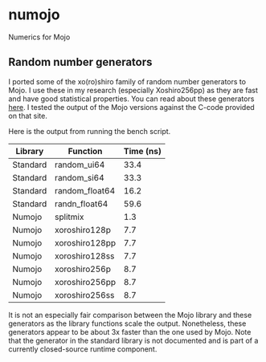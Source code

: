 # numojo
Numerics for Mojo

## Random number generators

I ported some of the xo(ro)shiro family of random number generators to Mojo. I use these in my research (especially Xoshiro256pp) as they are fast and have good statistical properties. You can read about these generators [here](https://prng.di.unimi.it/). I tested the output of the Mojo versions against the C-code provided on that site.

Here is the output from running the bench script.

| Library  | Function    | Time (ns) |
| -------- | ----------- | --------- |
| Standard | random_ui64 | 33.4 |
| Standard | random_si64 | 33.3 |
| Standard | random_float64 | 16.2 |
| Standard | randn_float64 | 59.6 |
| Numojo | splitmix | 1.3 |
| Numojo | xoroshiro128p | 7.7 |
| Numojo | xoroshiro128pp | 7.7 |
| Numojo | xoroshiro128ss | 7.7 |
| Numojo | xoroshiro256p | 8.7 |
| Numojo | xoroshiro256pp | 8.7 |
| Numojo | xoroshiro256ss | 8.7 |

It is not an especially fair comparison between the Mojo library and these generators as the library functions scale the output. Nonetheless, these generators appear to be about 3x faster than the one used by Mojo. Note that the generator in the standard library is not documented and is part of a currently closed-source runtime component.

